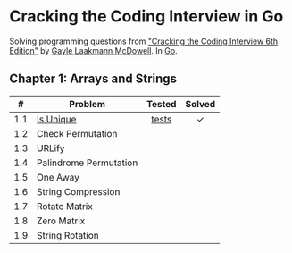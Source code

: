 # Cracking the Coding Interview in Go

Solving programming questions from ["Cracking the Coding Interview 6th Edition"](http://www.crackingthecodinginterview.com/)  by [Gayle Laakmann McDowell](http://www.gayle.com/). In [Go](https://golang.org/).

## Chapter 1: Arrays and Strings

| # | Problem                   | Tested        | Solved    |
|---|---------------------------|:-------------:|:---------:|
|1.1| [Is Unique][1]            | [tests][2]    |     ✓     |
|1.2| Check Permutation         |               |           |
|1.3| URLify                    |               |           |
|1.4| Palindrome Permutation    |               |           |
|1.5| One Away                  |               |           |
|1.6| String Compression        |               |           |
|1.7| Rotate Matrix             |               |           |
|1.8| Zero Matrix               |               |           |
|1.9| String Rotation           |               |           |

[1]:  ch01/is_unique.go
[2]:  ch01/is_uniqie_test.go
